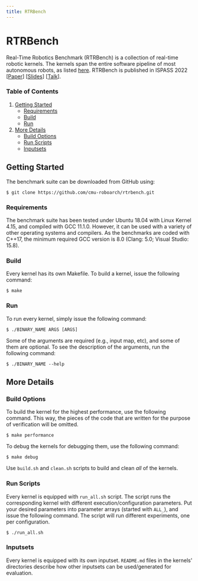 ```yaml
---
title: RTRBench
---
```


#  RTRBench

Real-Time Robotics Benchmark (RTRBench) is a collection of real-time robotic
kernels. The kernels span the entire software pipeline of most autonomous
robots, as listed [here](./benchmarks.md). RTRBench is published in ISPASS 2022
[[Paper](https://cmu.box.com/s/pv22s6c4jn9oje951bbb6g3skvbg3ls8)]
[[Slides](https://cmu.box.com/s/jz98v4jvihqys53chzdhrlvt6lu8m8oy)]
[[Talk](https://cmu.box.com/s/0ixsyfb611g9m3uqsku7mohi73k4xup6)].

### Table of Contents

1. [Getting Started](#getting-started)
   - [Requirements](#requirements)
   - [Build](#build)
   - [Run](#run)
2. [More Details](#more-details)
   - [Build Options](#build-options)
   - [Run Scripts](#run-scripts)
   - [Inputsets](#inputsets)

   
## Getting Started

The benchmark suite can be downloaded from GitHub using:

```
$ git clone https://github.com/cmu-roboarch/rtrbench.git
```

### Requirements

The benchmark suite has been tested under Ubuntu 18.04 with Linux Kernel 4.15,
and compiled with GCC 11.1.0.  However, it can be used with a variety of other
operating systems and compilers. As the benchmarks are coded with C++17, the
minimum required GCC version is 8.0 (Clang: 5.0; Visual Studio: 15.8).

### Build
Every kernel has its own Makefile. To build a kernel, issue the following
command:
```
$ make
```

### Run
To run every kernel, simply issue the following command:
```
$ ./BINARY_NAME ARGS [ARGS]
```

Some of the arguments are required (e.g., input map, etc), and some of them are
optional. To see the description of the arguments, run the following command:
```
$ ./BINARY_NAME --help
```

## More Details

### Build Options
To build the kernel for the highest performance, use the following command.
This way, the pieces of the code that are written for the purpose of
verification will be omitted.
```
$ make performance
```

To debug the kernels for debugging them, use the following command:
```
$ make debug
```

Use `build.sh` and `clean.sh` scripts to build and clean *all* of the kernels.

### Run Scripts
Every kernel is equipped with `run_all.sh` script. The script runs the
corresponding kernel with different execution/configuration parameters.  Put
your desired parameters into parameter arrays (started with `ALL_`), and issue
the following command. The script will run different experiments, one per
configuration.
```
$ ./run_all.sh
```

### Inputsets
Every kernel is equipped with its own inputset. `README.md` files in the
kernels' directories describe how other inputsets can be used/generated for
evaluation.
